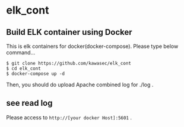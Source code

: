 # elk_cont

## Build ELK container using Docker
This is elk containers for docker(docker-compose).
Please type below command...

`$ git clone https://github.com/kawasec/elk_cont`  
`$ cd elk_cont`  
`$ docker-compose up -d`

Then, you should do upload Apache combined log for ./log .

## see read log
 Please access to `http://[your docker Host]:5601` .
